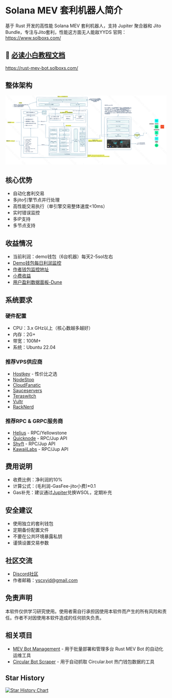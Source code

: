 # Solana MEV 套利机器人简介

基于 Rust 开发的高性能 Solana MEV 套利机器人，支持 Jupiter 聚合器和 Jito Bundle，专注与Jito套利，性能这方面无人能敌YYDS
官网：https://www.solboxs.com/

## 🔴  [必读小白教程文档](https://rust-mev-bot.solboxs.com/)
https://rust-mev-bot.solboxs.com/
## 整体架构
![alt text](image.png)
## 核心优势
- 自动化套利交易
- 多jito引擎节点并行处理
- 高性能交易执行（单引擎交易整体速度<10ms）
- 实时错误监控
- 多IP支持
- 多节点支持

## 收益情况
- 当前利润：demo钱包（6台机器）每天2-5sol左右
- [Demo钱包每日利润监控](https://www.circular.bot/address/F1gnxS6Csq8pyApuogH2R6z5TqShwu3o7DMTm5WUphJ7)
- [作者钱包监控地址](https://solscan.io/account/F1gnxS6Csq8pyApuogH2R6z5TqShwu3o7DMTm5WUphJ7)
- [小费收益](https://solscan.io/account/BUp6bo7x5UG3Xq8KSrnFwGbuzFJHsJcQ5vMnb9LwR7G4)
- [用户盈利数据面板-Dune](https://dune.com/yscxy/rust-mev-bot-dashboard)

## 系统要求
### 硬件配置
- CPU：3.x GHz以上（核心数越多越好）
- 内存：2G+
- 带宽：100M+
- 系统：Ubuntu 22.04

### 推荐VPS供应商
- [Hostkey](https://hostkey.com/vps/) - 性价比之选
- [NodeStop](https://billing.nodestop.io/store/bare-metal)
- [CloudFanatic](https://cloudfanatic.net/)
- [Sauceservers](https://sauceservers.com/)
- [Teraswitch](https://teraswitch.com/)
- [Vultr](https://www.vultr.com/)
- [RackNerd](https://www.racknerd.com/)

### 推荐RPC & GRPC服务商
- [Helius](https://www.helius.dev/) - RPC/Yellowstone
- [Quicknode](https://www.quicknode.com/?via=cetipo) - RPC/Jup API
- [Shyft](https://shyft.to/) - RPC/Jup API
- [KawaiiLabs](https://discord.gg/kawaiilabs) - RPC/Jup API

## 费用说明
- 收费比例：净利润的10%
- 计算公式：(毛利润-GasFee-jito小费)*0.1
- Gas补充：建议通过[Jupiter](https://jup.ag/)兑换WSOL，定期补充

## 安全建议
- 使用独立的套利钱包
- 定期备份配置文件
- 不要在公共环境暴露私钥
- 谨慎设置交易参数

## 社区交流
- [Discord社区](https://discord.gg/rCBZy4ZKZD)
- 作者邮箱：yscxyjd@gmail.com

## 免责声明
本软件仅供学习研究使用。使用者需自行承担因使用本软件而产生的所有风险和责任。作者不对因使用本软件造成的任何损失负责。

## 相关项目
- [MEV Bot Management](https://github.com/WhiteWatson/mev-bot-management) - 用于批量部署和管理多台 Rust MEV Bot 的自动化运维工具
- [Circular Bot Scraper](https://github.com/WhiteWatson/circular-bot-scraper) - 用于自动抓取 Circular.bot 热门钱包数据的工具

## Star History
[![Star History Chart](https://api.star-history.com/svg?repos=SaoXuan/rust-mev-bot-shared&type=Date)](https://star-history.com/#SaoXuan/rust-mev-bot-shared&Date)
